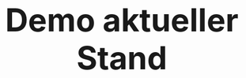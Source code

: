 
<style>
.centered-text {
  display: flex;
  justify-content: center;
  align-items: center;
  height: 100vh; /* Volle Höhe des Viewports */
  font-size: 4rem; /* Große Schrift */
  font-weight: bold; /* Fettschrift */
  text-align: center;
}
</style>

<div class="centered-text">
  Demo aktueller Stand
</div>

---

# Trenchbroom Ansicht
<style>
.singlebox {
  display: flex;
  flex-direction: column;
  align-items: center;
  justify-content: center;
  border: 1px solid #ddd;
  padding: 0px;
  border-radius: 8px;
  box-shadow: 0 4px 6px rgba(0, 0, 0, 0.1);
  width: 100%; /* Erhöhte Breite der Box */
  margin-left: auto; /* Box rechts ausrichten */
  margin-right: auto; /* Zentriert die Box */
  height: 450px; /* Einheitliche Höhe */
}

.singlebox img {
  width: 100%; /* Bild füllt die Breite der Box */
  height: auto;
  max-height: 90%; /* Mehr Platz für größere Bilder */
  object-fit: contain; /* Verhindert Beschneiden */
  margin-bottom: 0px;
}
</style>

<div class="singlebox">
  <img src="/img/nico/trenchbroom.png" alt="Trenchbroom" />
  <p>Trenchbroom Ansicht</p>
</div>

---

# Trim Sheets für die Texturen
<style>
.minibox {
  display: flex;
  flex-direction: column;
  align-items: center;
  justify-content: center;
  border: 1px solid #ddd;
  padding: 8px;
  border-radius: 8px;
  box-shadow: 0 4px 6px rgba(0, 0, 0, 0.1);
  height: 200px; /* Einheitliche Höhe der Box */
}

.minibox img {
  width: 100%;
  height: auto; /* Automatische Höhe, um das Seitenverhältnis zu wahren */
  max-height: 80%; /* Begrenzung der Bildhöhe innerhalb der Box */
  object-fit: contain; /* Verhindert Beschneiden und behält Proportionen */
  margin-bottom: 0px;
  margin-top: 10px;
}

.grid {
  display: grid !important;
  grid-template-columns: repeat(2, 1fr) !important; /* 2 Spalten */
  gap: 16px; /* Abstand zwischen den Elementen */
  width: 100%; /* Volle Breite des Containers */
}
</style>
<div class="grid">
  <div class="minibox">
    <img src="/img/nico/boden-edelstein.png" alt="Boden Edelstein" />
    <p>Boden Edelstein</p>
  </div>
  <div class="minibox">
    <img src="/img/nico/trim-sheet-standard.png" alt="Trim Sheet Standard" />
    <p>Trim Sheet Standard</p>
  </div>
  <div class="minibox">
    <img src="/img/nico/trim-sheet-stein.png" alt="Trim Sheet Stein" />
    <p>Trim Sheet Stein</p>
  </div>
  <div class="minibox">
    <img src="/img/nico/trim-sheet-stone.png" alt="Trim Sheet Stone" />
    <p>Trim Sheet Stone</p>
  </div>
</div>
